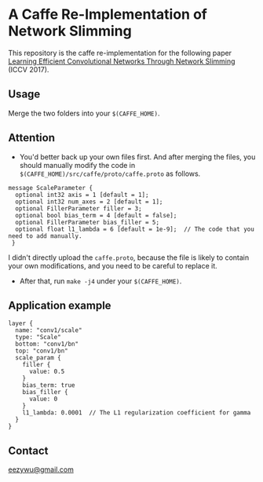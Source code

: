 # A Caffe Re-Implementation of Network Slimming
This repository is the caffe re-implementation for the following paper  
[Learning Efficient Convolutional Networks Through Network Slimming](http://openaccess.thecvf.com/content_iccv_2017/html/Liu_Learning_Efficient_Convolutional_ICCV_2017_paper.html) (ICCV 2017).

## Usage
Merge the two folders into your `$(CAFFE_HOME)`. 

## Attention

  - You'd better back up your own files first. And after merging the files, you should manually modify the code in `$(CAFFE_HOME)/src/caffe/proto/caffe.proto` as follows. 
```
message ScaleParameter {
  optional int32 axis = 1 [default = 1];
  optional int32 num_axes = 2 [default = 1];
  optional FillerParameter filler = 3;
  optional bool bias_term = 4 [default = false];
  optional FillerParameter bias_filler = 5;
  optional float l1_lambda = 6 [default = 1e-9];  // The code that you need to add manually.
 }
```

  I didn't directly upload the `caffe.proto`, because the file is likely to contain your own modifications, and you need to be careful to replace it.

  - After that, run `make -j4` under your `$(CAFFE_HOME)`.
## Application example
```
layer {
  name: "conv1/scale"
  type: "Scale"
  bottom: "conv1/bn"
  top: "conv1/bn"
  scale_param {
    filler {
      value: 0.5
    }
    bias_term: true
    bias_filler {
      value: 0
    }
    l1_lambda: 0.0001  // The L1 regularization coefficient for gamma
  }
}
```

## Contact
eezywu@gmail.com

